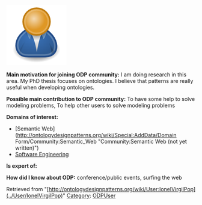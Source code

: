 [![Image:ODPUser.png](../images/a/a6/ODPUser.png)](../Image/ODPUser.png "Image:ODPUser.png")




  





__Main motivation for joining ODP community:__ I am doing research in this area. My PhD thesis focuses on ontologies. I believe that patterns are really useful when developing ontologies.


__Possible main contribution to ODP community:__ To have some help to solve modeling problems, To help other users to solve modeling problems


__Domains of interest:__



* [Semantic Web](http://ontologydesignpatterns.org/wiki/Special:AddData/Domain Form/Community:Semantic_Web "Community:Semantic Web (not yet written)")
* [Software Engineering](../Community/Software_Engineering "Community:Software Engineering")


__Is expert of:__


  

__How did I know about ODP:__ conference/public events, surfing the web






Retrieved from "[http://ontologydesignpatterns.org/wiki/User:IonelVirgilPop](../User/IonelVirgilPop)"
 [Category](http://ontologydesignpatterns.org/wiki/Special:Categories "Special:Categories"): [ODPUser](../Category/ODPUser "Category:ODPUser")